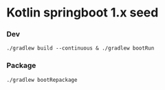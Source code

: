# Kotlin springboot 1.x seed #
### Dev ###
```
./gradlew build --continuous & ./gradlew bootRun
```

### Package ###
```
./gradlew bootRepackage
```